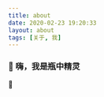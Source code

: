 ```yaml
---
title: about
date: 2020-02-23 19:20:33
layout: about
tags: [关于, 我]
---
```

<!-- https://www.cnblogs.com/tfxz/ 超级小白龙 -->
<!-- https://www.cnblogs.com/bndong/ bndong -->
### 👋 嗨，我是瓶中精灵

🌱 